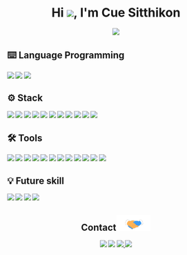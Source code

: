 <h1 align="center">Hi <img src="https://media.giphy.com/media/hvRJCLFzcasrR4ia7z/giphy.gif" width="35">, I'm Cue Sitthikon</h1>
<p align="center">
<img src="https://readme-typing-svg.herokuapp.com?font=Time+New+Roman&color=cyan&size=25&center=true&vCenter=true&width=600&height=100&lines=I’m+currently+working+on+Back-End+Dev;Love+to+learn+new+stuff;I’m+currently+learning+DevOps.;And;Learning+about+Front-End+Development;Self-taught+Back-End+Developer;My+goal+is+Fullstack-developer;">
</p>


## <b> ⌨️ Language Programming
<div>
  <img src="https://img.shields.io/badge/-GO-05122A?style=flat&logo=go">
  <img src="https://img.shields.io/badge/-JavaScript-05122A?style=flat&logo=javascript">
  <img src="https://img.shields.io/badge/-Java-05122A?style=flat&logo=java">
</div>

## <b> ⚙️ Stack
<div>
  <img src="https://img.shields.io/badge/-Fiber-05122A?style=flat&logo=go">
  <img src="https://img.shields.io/badge/-Gin-05122A?style=flat&logo=go">
  <img src="https://img.shields.io/badge/-Node.js-05122A?style=flat&logo=nodedotjs">
  <img src="https://img.shields.io/badge/-Vue-05122A?style=flat&logo=vuedotjs">
  <img src="https://img.shields.io/badge/-Express-05122A?style=flat&logo=express">
  <img src="https://img.shields.io/badge/-MySQL-05122A?style=flat&logo=mysql">
  <img src="https://img.shields.io/badge/-MongoDB-05122A?style=flat&logo=mongodb">
  <img src="https://img.shields.io/badge/-Redis-05122A?style=flat&logo=redis">
  <img src="https://img.shields.io/badge/-k6-05122A?style=flat&logo=k6">
  <img src="https://img.shields.io/badge/-etcd-05122A?style=flat&logo=etcd">
  <img src="https://img.shields.io/badge/-NATS.io-05122A?style=flat&logo=NATS.io">
</div>

## <b> 🛠️ Tools
<div>
  <img src="https://img.shields.io/badge/-Docker-05122A?style=flat&logo=docker">
  <img src="https://img.shields.io/badge/-GCP-05122A?style=flat&logo=Google Cloud">
  <img src="https://img.shields.io/badge/-Postman-05122A?style=flat&logo=postman">
  <img src="https://img.shields.io/badge/-Swagger-05122A?style=flat&logo=swagger">
  <img src="https://img.shields.io/badge/-Git-05122A?style=flat&logo=git">
  <img src="https://img.shields.io/badge/-GitLab-05122A?style=flat&logo=GitLab">
  <img src="https://img.shields.io/badge/-Sourcetree-05122A?style=flat&logo=Sourcetree">
  <img src="https://img.shields.io/badge/-DBeaver-05122A?style=flat&logo=DBeaver">
  <img src="https://img.shields.io/badge/-PM2-05122A?style=flat&logo=pm2">
  <img src="https://img.shields.io/badge/-pnpm-05122A?style=flat&logo=pnpm">
  <img src="https://img.shields.io/badge/-Ubuntu-05122A?style=flat&logo=ubuntu">
  <img src="https://img.shields.io/badge/-Jenkins-05122A?style=flat&logo=Jenkins">
</div>

## <b>💡 Future skill
<div>
  <img src="https://img.shields.io/badge/-Kafka-05122A?style=flat&logo=Apache Kafka">
  <img src="https://img.shields.io/badge/-k8s-05122A?style=flat&logo=kubernetes">
  <img src="https://img.shields.io/badge/-Spring Boot-05122A?style=flat&logo=Spring Boot">
  <img src="https://img.shields.io/badge/-React-05122A?style=flat&logo=react">
</div>

  <h2 align="center">Contact<img src="https://github.com/0xAbdulKhalid/0xAbdulKhalid/raw/main/assets/mdImages/handshake.gif" width ="80"></h2>
<div align="center">
  <a href="https://github.com/sitthikon77" target="_blank"><img src="https://img.shields.io/badge/sitthikon77-05122A?style=flat&logo=github"></a>
  <a href="https://www.linkedin.com/in/sitthikon" target="_blank"><img src="https://img.shields.io/badge/Sitthikon Khumtong-05122A?style=flat&logo=linkedin"></a>
  <a href="https://contacts.google.com/person/c7492447532582260557" target="_blank"><img src="https://img.shields.io/badge/sitthikon.work@gmail.com-05122A?style=flat&logo=gmail">
  <a href="https://line.me/ti/p/pRiG-Pt1Ir" target="_blank"><img src="https://img.shields.io/badge/cue.sit-05122A?style=flat&logo=line"></a>
</div>
  
<!--
**sitthikon77/sitthikon77** is a ✨ _special_ ✨ repository because its `README.md` (this file) appears on your GitHub profile.

Here are some ideas to get you started:
<img src = "https://media2.giphy.com/media/QssGEmpkyEOhBCb7e1/giphy.gif?cid=ecf05e47a0n3gi1bfqntqmob8g9aid1oyj2wr3ds3mg700bl&rid=giphy.gif" width = 32px>
<img alt="Hola" height="70px" width="70px" align="center" src="https://c.tenor.com/fYg91qBpDdgAAAAi/bongo-cat-transparent.gif"></img><br> cat
- 🔭 I’m currently working on ...
- 🌱 I’m currently learning ...
- 👯 I’m looking to collaborate on ...
- 🤔 I’m looking for help with ...
- 💬 Ask me about ...
- 📫 How to reach me: ...
- 😄 Pronouns: ...
- ⚡ Fun fact: ...
-->
